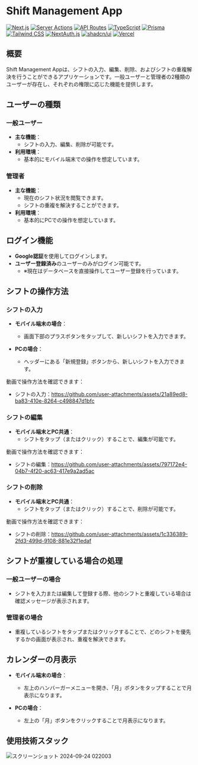 # Shift Management App

[![Next.js](https://img.shields.io/badge/Next.js-14.2.5-000000?logo=nextdotjs)](https://nextjs.org/)
[![Server Actions](https://img.shields.io/badge/Server%20Actions-000000)](https://nextjs.org/docs/app/building-your-application/data-fetching/server-actions)
[![API Routes](https://img.shields.io/badge/API%20Routes-000000)](https://nextjs.org/docs/api-routes/introduction)
[![TypeScript](https://img.shields.io/badge/TypeScript-5.5.4-3178C6?logo=typescript)](https://www.typescriptlang.org/)
[![Prisma](https://img.shields.io/badge/Prisma-5.18.0-2D3748?logo=prisma)](https://www.prisma.io/)
[![Tailwind CSS](https://img.shields.io/badge/Tailwind%20CSS-3.4.9-06B6D4?logo=tailwindcss)](https://tailwindcss.com/)
[![NextAuth.js](https://img.shields.io/badge/NextAuth.js-4.24.7-9F73AB)](https://next-auth.js.org/)
[![shadcn/ui](https://img.shields.io/badge/shadcn%2Fui-Components-000000)](https://ui.shadcn.com/)
[![Vercel](https://img.shields.io/badge/Vercel-37.5.3-000000?logo=vercel)](https://vercel.com/)

## 概要

Shift Management Appは、シフトの入力、編集、削除、およびシフトの重複解決を行うことができるアプリケーションです。一般ユーザーと管理者の2種類のユーザーが存在し、それぞれの権限に応じた機能を提供します。

## ユーザーの種類

### 一般ユーザー

- **主な機能**：
  - シフトの入力、編集、削除が可能です。
- **利用環境**：
  - 基本的にモバイル端末での操作を想定しています。

### 管理者

- **主な機能**：
  - 現在のシフト状況を閲覧できます。
  - シフトの重複を解決することができます。
- **利用環境**：
  - 基本的にPCでの操作を想定しています。

## ログイン機能

- **Google認証**を使用してログインします。
- **ユーザー登録済み**のユーザーのみがログイン可能です。
  - ※現在はデータベースを直接操作してユーザー登録を行っています。

## シフトの操作方法

### シフトの入力

- **モバイル端末の場合**：
  - 画面下部のプラスボタンをタップして、新しいシフトを入力できます。

- **PCの場合**：
  - ヘッダーにある「新規登録」ボタンから、新しいシフトを入力できます。

動画で操作方法を確認できます：

- シフトの入力：https://github.com/user-attachments/assets/21a89ed8-ba83-410e-8264-c498847d1bfc

### シフトの編集

- **モバイル端末とPC共通**：
  - シフトをタップ（またはクリック）することで、編集が可能です。

動画で操作方法を確認できます：

- シフトの編集：https://github.com/user-attachments/assets/797172e4-04b7-4f20-ac63-417e9a2ad5ac

### シフトの削除

- **モバイル端末とPC共通**：
  - シフトをタップ（またはクリック）することで、削除が可能です。

動画で操作方法を確認できます：

- シフトの削除：https://github.com/user-attachments/assets/1c336389-2fd3-499d-9108-881e32f1edaf

## シフトが重複している場合の処理

### 一般ユーザーの場合

- シフトを入力または編集して登録する際、他のシフトと重複している場合は確認メッセージが表示されます。

### 管理者の場合

- 重複しているシフトをタップまたはクリックすることで、どのシフトを優先するかの画面が表示され、重複を解決できます。

## カレンダーの月表示

- **モバイル端末の場合**：
  - 左上のハンバーガーメニューを開き、「月」ボタンをタップすることで月表示になります。

- **PCの場合**：
  - 左上の「月」ボタンをクリックすることで月表示になります。

## 使用技術スタック
![スクリーンショット 2024-09-24 022003](https://github.com/user-attachments/assets/1911c37a-953d-4bb8-abab-2094348e5f15)

